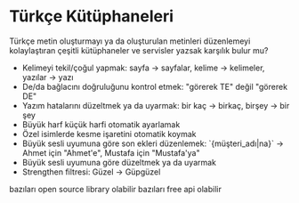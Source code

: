 # Türkçe Kütüphaneleri

Türkçe metin oluşturmayı ya da oluşturulan metinleri düzenlemeyi kolaylaştıran çeşitli kütüphaneler ve servisler yazsak karşılık bulur mu?

- Kelimeyi tekil/çoğul yapmak: sayfa -> sayfalar, kelime -> kelimeler, yazılar -> yazı
- De/da bağlacını doğruluğunu kontrol etmek: "görerek TE" değil "görerek DE"
- Yazım hatalarını düzeltmek ya da uyarmak: bir kaç -> birkaç, birşey -> bir şey
- Büyük harf küçük harfi otomatik ayarlamak
- Özel isimlerde kesme işaretini otomatik koymak
- Büyük sesli uyumuna göre son ekleri düzenlemek: \`{müşteri_adı|na}\` -> Ahmet için "Ahmet'e", Mustafa için "Mustafa'ya"
- Büyük sesli uyumuna göre düzeltmek ya da uyarmak
- Strengthen filtresi: Güzel -> Güpgüzel 

bazıları open source library olabilir
bazıları free api olabilir
